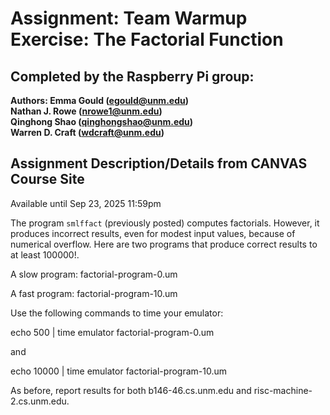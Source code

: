 # Assignment: Team Warmup Exercise: The Factorial Function

## Completed by the Raspberry Pi group:
**Authors: Emma Gould      (egould@unm.edu)**<br/>
         **Nathan J. Rowe  (nrowe1@unm.edu)**<br/>
         **Qinghong Shao   (qinghongshao@unm.edu)**<br/>
         **Warren D. Craft (wdcraft@unm.edu)**<br/>

## Assignment Description/Details from CANVAS Course Site
>
Available until Sep 23, 2025 11:59pm

The program `smlffact` (previously posted) computes factorials.
However, it produces incorrect results, even for modest input values,
because of numerical overflow. Here are two programs that produce
correct results to at least 100000!. 

A slow program: factorial-program-0.um

A fast program: factorial-program-10.um

Use the following commands to time your emulator:

echo 500 | time emulator factorial-program-0.um

and

echo 10000 | time emulator factorial-program-10.um

As before, report results for both b146-46.cs.unm.edu and
risc-machine-2.cs.unm.edu.
>
